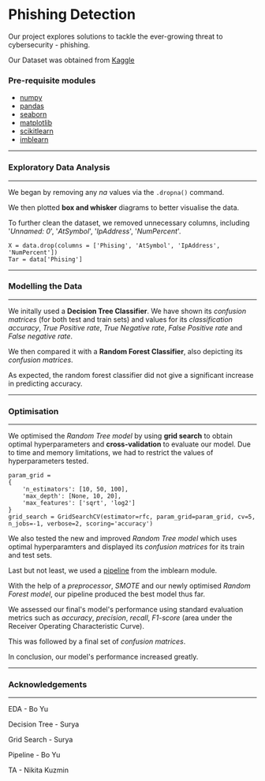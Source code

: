 # Phishing Detection #

Our project explores solutions to tackle the ever-growing threat to cybersecurity - phishing.

Our Dataset was obtained from [Kaggle](https://www.kaggle.com/datasets/simaanjali/tes-upload)

### Pre-requisite modules 
- [numpy](numpy.org/doc) 
- [pandas](https://pandas.pydata.org/docs/)
- [seaborn](https://seaborn.pydata.org/)
- [matplotlib](https://matplotlib.org/stable/index.html)
- [scikitlearn](https://scikit-learn.org/stable/)
- [imblearn](https://imbalanced-learn.org/stable/)

---
### Exploratory Data Analysis
---
We began by removing any *na* values via the `.dropna()` command.

We then plotted **box and whisker** diagrams to better visualise the data.

To further clean the dataset, we removed unnecessary columns, including '*Unnamed: 0*', '*AtSymbol*', '*IpAddress*', '*NumPercent*'.
```
X = data.drop(columns = ['Phising', 'AtSymbol', 'IpAddress', 'NumPercent'])
Tar = data['Phising']
```


---
### Modelling the Data
---
We initally used a **Decision Tree Classifier**. We have shown its *confusion matrices* (for both test and train sets) and values for its *classification accuracy*, *True Positive rate*, *True Negative rate*, *False Positive rate* and *False negative rate*. 

We then compared it with a **Random Forest Classifier**, also depicting its *confusion matrices*.

As expected, the random forest classifier did not give a significant increase in predicting accuracy.  

---
### Optimisation
---
We optimised the *Random Tree model* by using **grid search** to obtain optimal hyperparameters and **cross-validation** to evaluate our model. Due to time and memory limitations, we had to restrict the values of hyperparameters tested.

```
param_grid =
{
    'n_estimators': [10, 50, 100],
    'max_depth': [None, 10, 20],
    'max_features': ['sqrt', 'log2']
}
grid_search = GridSearchCV(estimator=rfc, param_grid=param_grid, cv=5, n_jobs=-1, verbose=2, scoring='accuracy')
```
We also tested the new and improved *Random Tree model* which uses optimal hyperparamters and displayed its *confusion matrices* for its train and test sets.

Last but not least, we used a [pipeline](https://imbalanced-learn.org/stable/references/generated/imblearn.pipeline.Pipeline.html) from the imblearn module.

With the help of a *preprocessor*, *SMOTE* and our newly optimised *Random Forest model*, our pipeline produced the best model thus far.

We assessed our final's model's performance using standard evaluation metrics such as *accuracy*, *precision*, *recall*, *F1-score* (area under the Receiver Operating Characteristic Curve).  

This was followed by a final set of *confusion matrices*.

In conclusion, our model's performance increased greatly.

---
### Acknowledgements
---
EDA - Bo Yu

Decision Tree - Surya

Grid Search - Surya

Pipeline - Bo Yu

TA - Nikita Kuzmin













